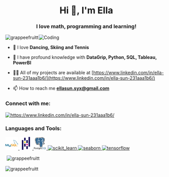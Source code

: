 <h1 align="center">Hi 👋, I'm Ella</h1>
<h3 align="center">I love math, programming and learning!</h3>
<img align="right" alt="Coding" width="400" src="[https://cdn.dribbble.com/users/116207...](https://www.google.com/search?q=CODING+GIF+cute&tbm=isch&ved=2ahUKEwjMgtCkvtuDAxW-OGIAHR1XB2kQ2-cCegQIABAA&oq=CODING+GIF+cute&gs_lcp=CgNpbWcQAzIECCMQJzIGCAAQCBAeOgUIABCABFDxB1jMGWDSGmgAcAB4AIABT4gB8wSSAQE5mAEAoAEBqgELZ3dzLXdpei1pbWfAAQE&sclient=img&ei=fxijZYzHML7xiLMPna6dyAY&bih=1012&biw=1440#imgrc=B4JaJFSOqmeiTM)">

<p align="left"> <img src="https://komarev.com/ghpvc/?username=grappeefruitt&label=Profile%20views&color=0e75b6&style=flat" alt="grappeefruitt" /> </p>

- 🌱 I love **Dancing, Skiing and Tennis**

- 👯 I have profound knowledge with **DataGrip, Python, SQL, Tableau, PowerBI**

- 👨‍💻 All of my projects are available at [https://www.linkedin.com/in/ella-sun-231aaa1b6/](https://www.linkedin.com/in/ella-sun-231aaa1b6/)

- 📫 How to reach me **ellasun.syx@gmail.com**

<h3 align="left">Connect with me:</h3>
<p align="left">
<a href="https://linkedin.com/in/https://www.linkedin.com/in/ella-sun-231aaa1b6/" target="blank"><img align="center" src="https://raw.githubusercontent.com/rahuldkjain/github-profile-readme-generator/master/src/images/icons/Social/linked-in-alt.svg" alt="https://www.linkedin.com/in/ella-sun-231aaa1b6/" height="30" width="40" /></a>
</p>

<h3 align="left">Languages and Tools:</h3>
<p align="left"> <a href="https://www.mysql.com/" target="_blank" rel="noreferrer"> <img src="https://raw.githubusercontent.com/devicons/devicon/master/icons/mysql/mysql-original-wordmark.svg" alt="mysql" width="40" height="40"/> </a> <a href="https://pandas.pydata.org/" target="_blank" rel="noreferrer"> <img src="https://raw.githubusercontent.com/devicons/devicon/2ae2a900d2f041da66e950e4d48052658d850630/icons/pandas/pandas-original.svg" alt="pandas" width="40" height="40"/> </a> <a href="https://www.postgresql.org" target="_blank" rel="noreferrer"> <img src="https://raw.githubusercontent.com/devicons/devicon/master/icons/postgresql/postgresql-original-wordmark.svg" alt="postgresql" width="40" height="40"/> </a> <a href="https://scikit-learn.org/" target="_blank" rel="noreferrer"> <img src="https://upload.wikimedia.org/wikipedia/commons/0/05/Scikit_learn_logo_small.svg" alt="scikit_learn" width="40" height="40"/> </a> <a href="https://seaborn.pydata.org/" target="_blank" rel="noreferrer"> <img src="https://seaborn.pydata.org/_images/logo-mark-lightbg.svg" alt="seaborn" width="40" height="40"/> </a> <a href="https://www.tensorflow.org" target="_blank" rel="noreferrer"> <img src="https://www.vectorlogo.zone/logos/tensorflow/tensorflow-icon.svg" alt="tensorflow" width="40" height="40"/> </a> </p>

<p>&nbsp;<img align="center" src="https://github-readme-stats.vercel.app/api?username=grappeefruitt&show_icons=true&locale=en" alt="grappeefruitt" /></p>

<p><img align="center" src="https://github-readme-streak-stats.herokuapp.com/?user=grappeefruitt&" alt="grappeefruitt" /></p>

